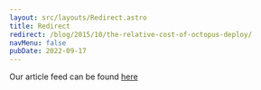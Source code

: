 ```yaml
---
layout: src/layouts/Redirect.astro
title: Redirect
redirect: /blog/2015/10/the-relative-cost-of-octopus-deploy/
navMenu: false
pubDate: 2022-09-17
---
```

<div>
Our article feed can be found <a href="/blog/2015/10/the-relative-cost-of-octopus-deploy/">here</a>
</div>
